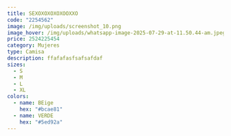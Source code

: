 ```yaml
---
title: SEXOXOXOXOXOOXXO
code: "2254562"
image: /img/uploads/screenshot_10.png
image_hover: /img/uploads/whatsapp-image-2025-07-29-at-11.50.44-am.jpeg
price: 2524225454
category: Mujeres
type: Camisa
description: ffafafasfsafsafdaf
sizes:
  - S
  - M
  - L
  - XL
colors:
  - name: BEige
    hex: "#bcae81"
  - name: VERDE
    hex: "#5ed92a"
---
```

